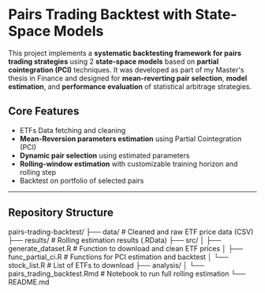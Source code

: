 #  Pairs Trading Backtest with State-Space Models

This project implements a **systematic backtesting framework for pairs trading strategies** using 2 **state-space models** based on **partial cointegration (PCI)** techniques. It was developed as part of my Master's thesis in Finance and designed for **mean-reverting pair selection**, **model estimation**, and **performance evaluation** of statistical arbitrage strategies.

##  Core Features

-  ETFs Data fetching and cleaning 
-  **Mean-Reversion parameters estimation** using Partial Cointegration (PCI)
-  **Dynamic pair selection** using estimated parameters
-  **Rolling-window estimation** with customizable training horizon and rolling step
-  Backtest on portfolio of selected pairs
---

##  Repository Structure
pairs-trading-backtest/
├── data/ # Cleaned and raw ETF price data (CSV)
├── results/ # Rolling estimation results (.RData)
├── src/
│ ├── generate_dataset.R # Function to download and clean ETF prices
│ ├── func_partial_ci.R # Functions for PCI estimation and backtest
│ └── stock_list.R # List of ETFs to download
├── analysis/
│ └── pairs_trading_backtest.Rmd # Notebook to run full rolling estimation
└── README.md


